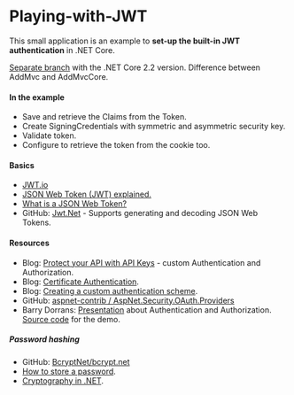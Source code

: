 # Playing-with-JWT

This small application is an example to **set-up the built-in JWT authentication** in .NET Core.

[Separate branch](https://github.com/19balazs86/Playing-with-JWT-Authentication/tree/netcoreapp2.2) with the .NET Core 2.2 version. Difference between AddMvc and AddMvcCore.

#### In the example

- Save and retrieve the Claims from the Token.
- Create SigningCredentials with symmetric and asymmetric security key.
- Validate token.
- Configure to retrieve the token from the cookie too.

#### Basics
- [JWT.io](https://jwt.io)
- [JSON Web Token (JWT) explained.](https://flaviocopes.com/jwt)
- [What is a JSON Web Token?](https://medium.com/myplanet-musings/what-is-a-json-web-token-2193f383e963)
- GitHub: [Jwt.Net](https://github.com/jwt-dotnet/jwt) - Supports generating and decoding JSON Web Tokens.

#### Resources
- Blog: [Protect your API with API Keys](https://josefottosson.se/asp-net-core-protect-your-api-with-api-keys/) - custom Authentication and Authorization.
- Blog: [Certificate Authentication](https://damienbod.com/2019/06/13/certificate-authentication-in-asp-net-core-3-0/).
- Blog: [Creating a custom authentication scheme](https://joonasw.net/view/creating-auth-scheme-in-aspnet-core-2/).
- GitHub: [aspnet-contrib / AspNet.Security.OAuth.Providers](https://github.com/aspnet-contrib/AspNet.Security.OAuth.Providers)
- Barry Dorrans: [Presentation](https://www.youtube.com/watch?v=dDroEVdAqKM) about Authentication and Authorization. [Source code](https://github.com/blowdart/AuthNAuthZPresentationDemos) for the demo.

##### Password hashing
- GitHub: [BcryptNet/bcrypt.net](https://github.com/BcryptNet/bcrypt.net)
- [How to store a password](https://www.meziantou.net/how-to-store-a-password-in-a-web-application.htm).
- [Cryptography in .NET](https://www.meziantou.net/cryptography-in-dotnet.htm).
